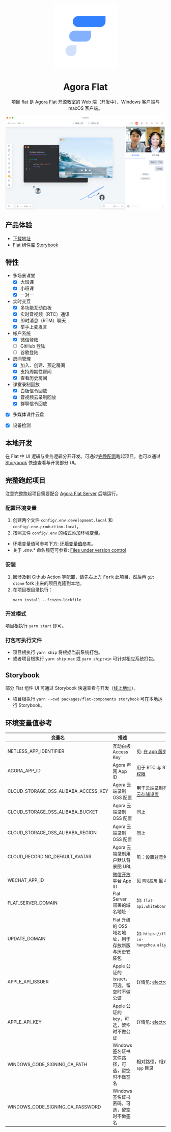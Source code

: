 <div align="center">
<img width="200" height="200" src="./assets/flat-logo.png">
<h1>Agora Flat</h1>
<p>项目 flat 是 <a href="https://flat.whiteboard.agora.io/">Agora Flat</a> 开源教室的 Web 端（开发中）、Windows 客户端与 macOS 客户端。</p>
<img src="./assets/flat-showcase.png">
</div>


## 产品体验

- [下载地址][flat-homepage]
- [Flat 组件库 Storybook][flat-storybook]

## 特性

- 多场景课堂
  - [x] 大班课
  - [x] 小班课
  - [x] 一对一
- 实时交互
  - [x] 多功能互动白板
  - [x] 实时音视频（RTC）通讯
  - [x] 即时消息（RTM）聊天
  - [x] 举手上麦发言
- 帐户系统
  - [x] 微信登陆
  - [ ] GitHub 登陆
  - [ ] 谷歌登陆
- 房间管理
  - [x] 加入、创建、预定房间
  - [x] 支持周期性房间
  - [x] 查看历史房间
- 课堂录制回放
  - [x] 白板信令回放
  - [x] 音视频云录制回放
  - [x] 群聊信令回放
- [x] 多媒体课件云盘
- [x] 设备检测


## 本地开发

在 Flat 中 UI 逻辑与业务逻辑分开开发。可通过[完整配置](#%E5%AE%8C%E6%95%B4%E8%B7%91%E8%B5%B7%E9%A1%B9%E7%9B%AE)跑起项目，也可以通过 [Storybook](#storybook) 快速查看与开发部分 UI。


## 完整跑起项目

注意完整跑起项目需要配合 [Agora Flat Server][flat-server] 后端运行。

### 配置环境变量

1. 创建两个文件 `config/.env.development.local` 和 `config/.env.production.local`。
2. 按照文件 `config/.env` 的格式添加环境变量。

- 环境变量值可参考下方: [环境变量值参考](#%E7%8E%AF%E5%A2%83%E5%8F%98%E9%87%8F%E5%80%BC%E5%8F%82%E8%80%83)。
- 关于 _.env.*_ 命名规范可参看: [Files under version control](https://github.com/kerimdzhanov/dotenv-flow#files-under-version-control)

### 安装

1. 因涉及到 Github Action 等配置，请先右上方 <kbd>Fork</kbd> 此项目，然后再 `git clone` fork 出来的项目克隆到本地。
2. 在项目根目录执行：
   ```shell
   yarn install --frozen-lockfile
   ```

### 开发模式

项目根执行 `yarn start` 即可。

### 打包可执行文件

- 项目根执行 `yarn ship` 将根据当前系统打包。
- 或者项目根执行 `yarn ship:mac` 或 `yarn ship:win` 可针对相应系统打包。


## Storybook

部分 Flat 组件 UI 可通过 Storybook 快速查看与开发（[线上地址][flat-storybook]）。

- 项目根执行 `yarn --cwd packages/flat-components storybook` 可在本地运行 Storybook。


## 环境变量值参考

| 变量名                                | 描述                                        |  备注                                                             |
| ------------------------------------ | ------------------------------------------ | ----------------------------------------------------------------- |
| NETLESS_APP_IDENTIFIER               | 互动白板 Access Key                          | 见: [在 app 服务端生成 Token][netless-auth]                         |
| AGORA_APP_ID                         | Agora 声网 App ID                           | 用于 RTC 与 RTM。见: [校验用户权限][agora-app-id-auth]               |
| CLOUD_STORAGE_OSS_ALIBABA_ACCESS_KEY | Agora 云端录制 OSS 配置                       |  用于云端录制存储用户音视频。见: [云存储设置][cloud-recording]         |
| CLOUD_STORAGE_OSS_ALIBABA_BUCKET     | Agora 云端录制 OSS 配置                       | 同上                                                             |
| CLOUD_STORAGE_OSS_ALIBABA_REGION     | Agora 云端录制 OSS 配置                       | 同上                                                             |
| CLOUD_RECORDING_DEFAULT_AVATAR       | Agora 云端录制用户默认背景图 URL                | 见：[设置背景色或背景图][cloud-recording-background]                |
| WECHAT_APP_ID                        | [微信开放平台][open-wechat] App ID             | 见 `网站应用` 里 `AppID`                                          |
| FLAT_SERVER_DOMAIN                   | Flat Server 部署的域名地址                     | 如: `flat-api.whiteboard.agora.io`                               |
| UPDATE_DOMAIN                        | Flat 升级的 OSS 域名地址，用于存放新版与历史安装包 | 如: `https://flat-storage.oss-cn-hangzhou.aliyuncs.com/versions` |
| APPLE_API_ISSUER                     | Apple 公证的 issuer，可选，留空时不做公证        | 详情见: [electron-updater][electron-updater]                     |
| APPLE_API_KEY                        | Apple 公证的 key，可选，留空时不做公证           | 详情见: [electron-updater][electron-updater]                     |
| WINDOWS_CODE_SIGNING_CA_PATH         | Windows 签名证书文件路径，可选，留空时不做签名     | 相对路径，相对于 `desktop/main-app` 目录                           |
| WINDOWS_CODE_SIGNING_CA_PASSWORD     | Windows 签名证书密码，可选，留空时不做签名         |                                                                  |

[flat-homepage]: https://flat.whiteboard.agora.io/
[flat-server]: https://github.com/netless-io/flat-server
[flat-storybook]: https://netless-io.github.io/flat/storybook/

[open-wechat]: https://open.weixin.qq.com/
[netless-auth]: https://docs.agora.io/cn/whiteboard/generate_whiteboard_token_at_app_server?platform=RESTful
[agora-app-id-auth]: https://docs.agora.io/cn/Agora%20Platform/token#a-name--appidause-an-app-id-for-authentication
[cloud-recording]: https://docs.agora.io/cn/cloud-recording/cloud_recording_api_rest?platform=RESTful#storageConfig
[cloud-recording-background]: https://docs.agora.io/cn/cloud-recording/cloud_recording_layout?platform=RESTful#background
[electron-updater]: https://github.com/electron-userland/electron-builder/tree/master/packages/electron-updater
